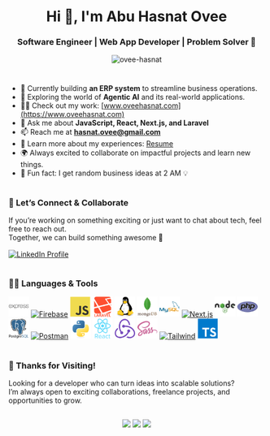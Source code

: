 <h1 align="center">Hi 👋, I'm Abu Hasnat Ovee</h1>
<h3 align="center">Software Engineer | Web App Developer | Problem Solver 🤯</h3>

<p align="center">
  <img src="https://komarev.com/ghpvc/?username=ovee-hasnat&label=Profile%20views&color=0e75b6&style=flat" alt="ovee-hasnat" />
</p>

<h1></h1>

- 🔭 Currently building **an ERP system** to streamline business operations.  
- 🌱 Exploring the world of **Agentic AI** and its real-world applications.  
- 👨‍💻 Check out my work: [www.oveehasnat.com](https://www.oveehasnat.com)  
- 💬 Ask me about **JavaScript, React, Next.js, and Laravel**  
- 📫 Reach me at **hasnat.ovee@gmail.com**  
- 📄 Learn more about my experiences: [Resume](https://shorturl.at/mtNd7)
- 🌍 Always excited to collaborate on impactful projects and learn new things.  
- 🫰 Fun fact: I get random business ideas at 2 AM 💡

<h1></h1>

<h3 align="left">🤝 Let’s Connect & Collaborate</h3>
<p align="left">
If you’re working on something exciting or just want to chat about tech, feel free to reach out. <br/>  
Together, we can build something awesome 🚀  
</p>

<p align="left">
<a href="https://linkedin.com/in/hasnat-ovee" target="blank">
  <img align="center" src="https://raw.githubusercontent.com/rahuldkjain/github-profile-readme-generator/master/src/images/icons/Social/linked-in-alt.svg" alt="LinkedIn Profile" height="40" width="40" />
</a>
</p>

<h1></h1>

<h3 align="left">🧑‍💻 Languages & Tools</h3>
<p align="left">
<a href="https://expressjs.com" target="_blank"><img src="https://raw.githubusercontent.com/devicons/devicon/master/icons/express/express-original-wordmark.svg" alt="Express" width="40" height="40"/></a>
<a href="https://firebase.google.com/" target="_blank"><img src="https://www.vectorlogo.zone/logos/firebase/firebase-icon.svg" alt="Firebase" width="40" height="40"/></a>
<a href="https://developer.mozilla.org/en-US/docs/Web/JavaScript" target="_blank"><img src="https://raw.githubusercontent.com/devicons/devicon/master/icons/javascript/javascript-original.svg" alt="JavaScript" width="40" height="40"/></a>
<a href="https://laravel.com/" target="_blank"><img src="https://raw.githubusercontent.com/devicons/devicon/master/icons/laravel/laravel-plain-wordmark.svg" alt="Laravel" width="40" height="40"/></a>
<a href="https://www.linux.org/" target="_blank"><img src="https://raw.githubusercontent.com/devicons/devicon/master/icons/linux/linux-original.svg" alt="Linux" width="40" height="40"/></a>
<a href="https://www.mongodb.com/" target="_blank"><img src="https://raw.githubusercontent.com/devicons/devicon/master/icons/mongodb/mongodb-original-wordmark.svg" alt="MongoDB" width="40" height="40"/></a>
<a href="https://www.mysql.com/" target="_blank"><img src="https://raw.githubusercontent.com/devicons/devicon/master/icons/mysql/mysql-original-wordmark.svg" alt="MySQL" width="40" height="40"/></a>
<a href="https://nextjs.org/" target="_blank"><img src="https://cdn.worldvectorlogo.com/logos/nextjs-2.svg" alt="Next.js" width="40" height="40"/></a>
<a href="https://nodejs.org" target="_blank"><img src="https://raw.githubusercontent.com/devicons/devicon/master/icons/nodejs/nodejs-original-wordmark.svg" alt="Node.js" width="40" height="40"/></a>
<a href="https://www.php.net" target="_blank"><img src="https://raw.githubusercontent.com/devicons/devicon/master/icons/php/php-original.svg" alt="PHP" width="40" height="40"/></a>
<a href="https://www.postgresql.org" target="_blank"><img src="https://raw.githubusercontent.com/devicons/devicon/master/icons/postgresql/postgresql-original-wordmark.svg" alt="PostgreSQL" width="40" height="40"/></a>
<a href="https://postman.com" target="_blank"><img src="https://www.vectorlogo.zone/logos/getpostman/getpostman-icon.svg" alt="Postman" width="40" height="40"/></a>
<a href="https://www.python.org" target="_blank"><img src="https://raw.githubusercontent.com/devicons/devicon/master/icons/python/python-original.svg" alt="Python" width="40" height="40"/></a>
<a href="https://reactjs.org/" target="_blank"><img src="https://raw.githubusercontent.com/devicons/devicon/master/icons/react/react-original-wordmark.svg" alt="React" width="40" height="40"/></a>
<a href="https://redux.js.org" target="_blank"><img src="https://raw.githubusercontent.com/devicons/devicon/master/icons/redux/redux-original.svg" alt="Redux" width="40" height="40"/></a>
<a href="https://sass-lang.com" target="_blank"><img src="https://raw.githubusercontent.com/devicons/devicon/master/icons/sass/sass-original.svg" alt="Sass" width="40" height="40"/></a>
<a href="https://tailwindcss.com/" target="_blank"><img src="https://www.vectorlogo.zone/logos/tailwindcss/tailwindcss-icon.svg" alt="Tailwind" width="40" height="40"/></a>
<a href="https://www.typescriptlang.org/" target="_blank"><img src="https://raw.githubusercontent.com/devicons/devicon/master/icons/typescript/typescript-original.svg" alt="TypeScript" width="40" height="40"/></a>
</p>

<h1></h1>

<h3 align="left">🙏 Thanks for Visiting!</h3>
<p align="left">
Looking for a developer who can turn ideas into scalable solutions?  <br/> 
I’m always open to exciting collaborations, freelance projects, and opportunities to grow.  
</p>
<h2></h2>
<p align="center">
  <a href="mailto:hasnat.ovee@gmail.com"><img src="https://img.shields.io/badge/Email%20Me-D14836?style=for-the-badge&logo=gmail&logoColor=white" /></a>
  <a href="https://linkedin.com/in/hasnat-ovee"><img src="https://img.shields.io/badge/Connect%20on%20LinkedIn-0077B5?style=for-the-badge&logo=linkedin&logoColor=white" /></a>
  <a href="https://www.oveehasnat.com"><img src="https://img.shields.io/badge/Portfolio-000000?style=for-the-badge&logo=vercel&logoColor=white" /></a>
</p>

